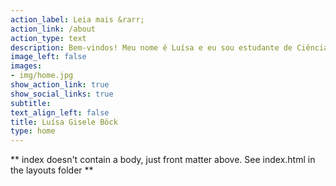 ```yaml
---
action_label: Leia mais &rarr;
action_link: /about
action_type: text
description: Bem-vindos! Meu nome é Luísa e eu sou estudante de Ciências Econômicas na Universidade Federal de Santa Maria (UFSM). Neste espaço, escreverei, principalmente, sobre os usos da linguagem de programação <span style="color:darkblue">**R**</span>.
image_left: false
images:
- img/home.jpg
show_action_link: true
show_social_links: true
subtitle: 
text_align_left: false
title: Luísa Gisele Böck
type: home
---
```


** index doesn't contain a body, just front matter above.
See index.html in the layouts folder **

